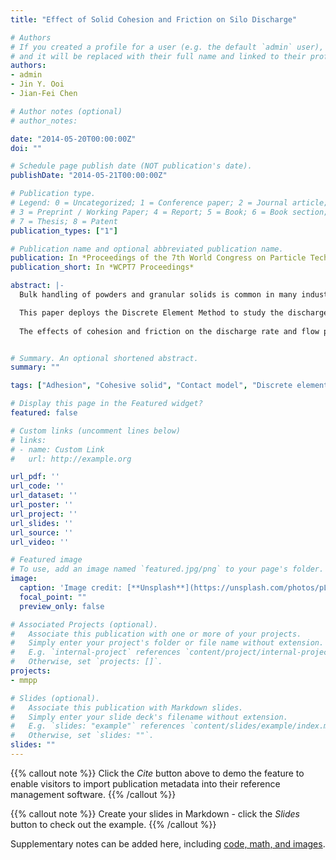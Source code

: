 ```yaml
---
title: "Effect of Solid Cohesion and Friction on Silo Discharge"

# Authors
# If you created a profile for a user (e.g. the default `admin` user), write the username (folder name) here 
# and it will be replaced with their full name and linked to their profile.
authors:
- admin
- Jin Y. Ooi
- Jian-Fei Chen

# Author notes (optional)
# author_notes:

date: "2014-05-20T00:00:00Z"
doi: ""

# Schedule page publish date (NOT publication's date).
publishDate: "2014-05-21T00:00:00Z"

# Publication type.
# Legend: 0 = Uncategorized; 1 = Conference paper; 2 = Journal article;
# 3 = Preprint / Working Paper; 4 = Report; 5 = Book; 6 = Book section;
# 7 = Thesis; 8 = Patent
publication_types: ["1"]

# Publication name and optional abbreviated publication name.
publication: In *Proceedings of the 7th World Congress on Particle Technology (WCPT7)*
publication_short: In *WCPT7 Proceedings*

abstract: |-
  Bulk handling of powders and granular solids is common in many industries and often gives rise to handling difficulties especially when the material exhibits complex cohesive behavior. For example, high storage stresses in a silo can lead to high cohesive strength of the stored solid, which may in turn cause blockages such as ratholing or arching near the outlet during discharge. The wall friction and the internal friction of the stored solid are expected to influence the flow pattern which develops within a silo. The varying flow pattern and the possibility of cohesive arching in the solid can lead to significant variation in the wall pressures observed in a silo during discharge.

  This paper deploys the Discrete Element Method to study the discharge of a granular solid from a flat-bottomed silo with varying levels of cohesion and varying levels of internal friction which arises from a combination of particle interlocking and contact friction (sliding and rolling). The DEM simulations were conducted using the commercial EDEM code with a recently developed DEM contact model for cohesive solids implemented through an API. The contact model is based on an elasto-plastic contact with adhesion and uses hysteretic non-linear loading and unloading paths to model the elastic-plastic contact deformation. The adhesion parameter is a function of the plastic contact overlap. The model has previously been shown to be able to predict the stress history dependent behavior depicted by a flow function of the material.
  
  The effects of cohesion and friction on the discharge rate and flow pattern in the silo are investigated. The predicted discharge rates are compared for the varying levels of cohesion and the effect of adhesion is evaluated. The effect of varying wall friction on the flow patterns observed and the resulting wall pressure profiles is evaluated. Small levels of asymmetry in the flow channel can lead to large variations in silo wall pressures and the effect of varying friction on the flow channel is studied. The ability of the contact model to qualitatively predict the phenomena that are present in the discharge of a silo has also been shown with the salient features of mixed flow from a flat bottomed hopper identified in the simulation.


# Summary. An optional shortened abstract.
summary: ""

tags: ["Adhesion", "Cohesive solid", "Contact model", "Discrete element method", "DEM", "Granular material", "contact", "Wall Pressure", "Silo Discharge"]

# Display this page in the Featured widget?
featured: false

# Custom links (uncomment lines below)
# links:
# - name: Custom Link
#   url: http://example.org

url_pdf: ''
url_code: ''
url_dataset: ''
url_poster: ''
url_project: ''
url_slides: ''
url_source: ''
url_video: ''

# Featured image
# To use, add an image named `featured.jpg/png` to your page's folder. 
image:
  caption: 'Image credit: [**Unsplash**](https://unsplash.com/photos/pLCdAaMFLTE)'
  focal_point: ""
  preview_only: false

# Associated Projects (optional).
#   Associate this publication with one or more of your projects.
#   Simply enter your project's folder or file name without extension.
#   E.g. `internal-project` references `content/project/internal-project/index.md`.
#   Otherwise, set `projects: []`.
projects:
- mmpp

# Slides (optional).
#   Associate this publication with Markdown slides.
#   Simply enter your slide deck's filename without extension.
#   E.g. `slides: "example"` references `content/slides/example/index.md`.
#   Otherwise, set `slides: ""`.
slides: ""
---
```


{{% callout note %}}
Click the *Cite* button above to demo the feature to enable visitors to import publication metadata into their reference management software.
{{% /callout %}}

{{% callout note %}}
Create your slides in Markdown - click the *Slides* button to check out the example.
{{% /callout %}}

Supplementary notes can be added here, including [code, math, and images](https://wowchemy.com/docs/writing-markdown-latex/).

